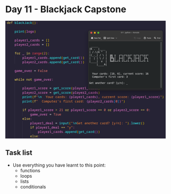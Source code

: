 # Day 11 - Blackjack Capstone

![Screen](screenshot.png)

## Task list

- Use everything you have learnt to this point:
  - functions
  - loops
  - lists
  - conditionals
